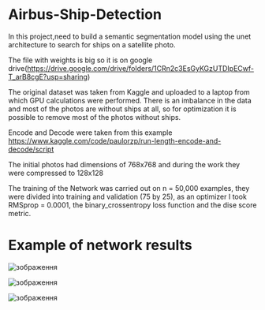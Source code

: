 # Airbus-Ship-Detection

In this project,need to build a semantic segmentation model using the unet architecture to search for ships on a satellite photo.


The file with weights is big so it is on google drive(https://drive.google.com/drive/folders/1CRn2c3EsGyKGzUTDIpECwf-T_arB8cgE?usp=sharing)

 
The original dataset was taken from Kaggle and uploaded to a laptop from which GPU calculations were performed.
There is an imbalance in the data and most of the photos are without ships at all, so for optimization it is possible to remove most of the photos without ships.


Encode and Decode were taken from this example https://www.kaggle.com/code/paulorzp/run-length-encode-and-decode/script

The initial photos had dimensions of 768x768 and during the work they were compressed to 128x128
 
The training of the Network was carried out on n = 50,000 examples, they were divided into training and validation (75 by 25), as an optimizer I took RMSprop = 0.0001, the binary_crossentropy loss function and the dise score metric.


# Example of network results
![зображення](https://user-images.githubusercontent.com/45979299/186900474-35ce313e-04f5-4871-8bd0-63075d8ffba6.png)

![зображення](https://user-images.githubusercontent.com/45979299/186900735-15f04a44-62ed-491c-8140-bd5f0ead031b.png)

![зображення](https://user-images.githubusercontent.com/45979299/186901129-2946052b-cde8-410b-b4a4-2104c1074d71.png)
